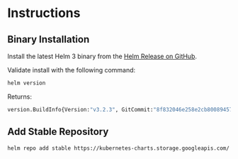 # Instructions

## Binary Installation

Install the latest Helm 3 binary from the [Helm Release on GitHub](https://github.com/helm/helm/releases/).

Validate install with the following command:

```bash
helm version
```

Returns:

```bash
version.BuildInfo{Version:"v3.2.3", GitCommit:"8f832046e258e2cb800894579b1b3b50c2d83492", GitTreeState:"clean", GoVersion:"go1.13.12"}
```

## Add Stable Repository

```bash
helm repo add stable https://kubernetes-charts.storage.googleapis.com/
```
